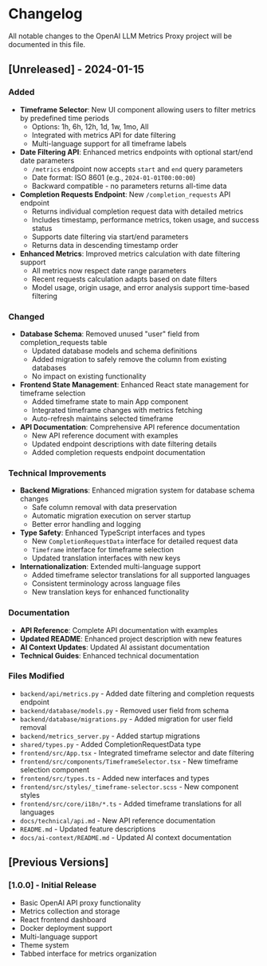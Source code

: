 # Changelog

All notable changes to the OpenAI LLM Metrics Proxy project will be documented in this file.

## [Unreleased] - 2024-01-15

### Added
- **Timeframe Selector**: New UI component allowing users to filter metrics by predefined time periods
  - Options: 1h, 6h, 12h, 1d, 1w, 1mo, All
  - Integrated with metrics API for date filtering
  - Multi-language support for all timeframe labels
- **Date Filtering API**: Enhanced metrics endpoints with optional start/end date parameters
  - `/metrics` endpoint now accepts `start` and `end` query parameters
  - Date format: ISO 8601 (e.g., `2024-01-01T00:00:00`)
  - Backward compatible - no parameters returns all-time data
- **Completion Requests Endpoint**: New `/completion_requests` API endpoint
  - Returns individual completion request data with detailed metrics
  - Includes timestamp, performance metrics, token usage, and success status
  - Supports date filtering via start/end parameters
  - Returns data in descending timestamp order
- **Enhanced Metrics**: Improved metrics calculation with date filtering support
  - All metrics now respect date range parameters
  - Recent requests calculation adapts based on date filters
  - Model usage, origin usage, and error analysis support time-based filtering

### Changed
- **Database Schema**: Removed unused "user" field from completion_requests table
  - Updated database models and schema definitions
  - Added migration to safely remove the column from existing databases
  - No impact on existing functionality
- **Frontend State Management**: Enhanced React state management for timeframe selection
  - Added timeframe state to main App component
  - Integrated timeframe changes with metrics fetching
  - Auto-refresh maintains selected timeframe
- **API Documentation**: Comprehensive API reference documentation
  - New API reference document with examples
  - Updated endpoint descriptions with date filtering details
  - Added completion requests endpoint documentation

### Technical Improvements
- **Backend Migrations**: Enhanced migration system for database schema changes
  - Safe column removal with data preservation
  - Automatic migration execution on server startup
  - Better error handling and logging
- **Type Safety**: Enhanced TypeScript interfaces and types
  - New `CompletionRequestData` interface for detailed request data
  - `Timeframe` interface for timeframe selection
  - Updated translation interfaces with new keys
- **Internationalization**: Extended multi-language support
  - Added timeframe selector translations for all supported languages
  - Consistent terminology across language files
  - New translation keys for enhanced functionality

### Documentation
- **API Reference**: Complete API documentation with examples
- **Updated README**: Enhanced project description with new features
- **AI Context Updates**: Updated AI assistant documentation
- **Technical Guides**: Enhanced technical documentation

### Files Modified
- `backend/api/metrics.py` - Added date filtering and completion requests endpoint
- `backend/database/models.py` - Removed user field from schema
- `backend/database/migrations.py` - Added migration for user field removal
- `backend/metrics_server.py` - Added startup migrations
- `shared/types.py` - Added CompletionRequestData type
- `frontend/src/App.tsx` - Integrated timeframe selector and date filtering
- `frontend/src/components/TimeframeSelector.tsx` - New timeframe selection component
- `frontend/src/types.ts` - Added new interfaces and types
- `frontend/src/styles/_timeframe-selector.scss` - New component styles
- `frontend/src/core/i18n/*.ts` - Added timeframe translations for all languages
- `docs/technical/api.md` - New API reference documentation
- `README.md` - Updated feature descriptions
- `docs/ai-context/README.md` - Updated AI context documentation

## [Previous Versions]

### [1.0.0] - Initial Release
- Basic OpenAI API proxy functionality
- Metrics collection and storage
- React frontend dashboard
- Docker deployment support
- Multi-language support
- Theme system
- Tabbed interface for metrics organization
